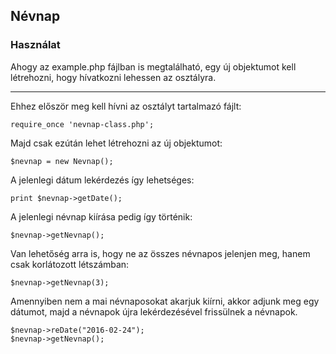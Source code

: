 ## Névnap ##

### Használat ###
Ahogy az example.php fájlban is megtalálható, egy új objektumot kell létrehozni, hogy hívatkozni lehessen az osztályra.

----------

Ehhez először meg kell hívni az osztályt tartalmazó fájlt:

    require_once 'nevnap-class.php';


Majd csak ezútán lehet létrehozni az új objektumot:

    $nevnap = new Nevnap();

A jelenlegi dátum lekérdezés így lehetséges:

    print $nevnap->getDate();

A jelenlegi névnap kiírása pedig így történik:

    $nevnap->getNevnap();

Van lehetőség arra is, hogy ne az összes névnapos jelenjen meg, hanem csak korlátozott létszámban:

    $nevnap->getNevnap(3);

Amennyiben nem a mai névnaposokat akarjuk kiírni, akkor adjunk meg egy dátumot, majd a névnapok újra lekérdezésével frissülnek a névnapok.

    $nevnap->reDate("2016-02-24");
    $nevnap->getNevnap();